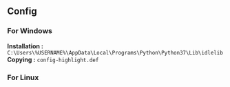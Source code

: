 ## Config 

### For Windows
**Installation :** `C:\Users\%USERNAME%\AppData\Local\Programs\Python\Python37\Lib\idlelib` <br>
**Copying :** `config-highlight.def`

### For Linux
